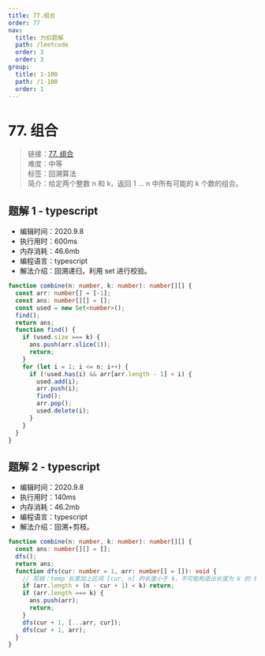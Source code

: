 ```yaml
---
title: 77.组合
order: 77
nav:
  title: 力扣题解
  path: /leetcode
  order: 3
  order: 3
group:
  title: 1-100
  path: /1-100
  order: 1
---
```


# 77. 组合

> 链接：[77. 组合](https://leetcode-cn.com/problems/combinations/)  
> 难度：中等  
> 标签：回溯算法  
> 简介：给定两个整数 n 和 k，返回 1 ... n 中所有可能的 k 个数的组合。

## 题解 1 - typescript

- 编辑时间：2020.9.8
- 执行用时：600ms
- 内存消耗：46.6mb
- 编程语言：typescript
- 解法介绍：回溯递归，利用 set 进行校验。

```typescript
function combine(n: number, k: number): number[][] {
  const arr: number[] = [-1];
  const ans: number[][] = [];
  const used = new Set<number>();
  find();
  return ans;
  function find() {
    if (used.size === k) {
      ans.push(arr.slice(1));
      return;
    }
    for (let i = 1; i <= n; i++) {
      if (!used.has(i) && arr[arr.length - 1] < i) {
        used.add(i);
        arr.push(i);
        find();
        arr.pop();
        used.delete(i);
      }
    }
  }
}
```

## 题解 2 - typescript

- 编辑时间：2020.9.8
- 执行用时：140ms
- 内存消耗：46.2mb
- 编程语言：typescript
- 解法介绍：回溯+剪枝。

```typescript
function combine(n: number, k: number): number[][] {
  const ans: number[][] = [];
  dfs();
  return ans;
  function dfs(cur: number = 1, arr: number[] = []): void {
    // 剪枝：temp 长度加上区间 [cur, n] 的长度小于 k，不可能构造出长度为 k 的 temp
    if (arr.length + (n - cur + 1) < k) return;
    if (arr.length === k) {
      ans.push(arr);
      return;
    }
    dfs(cur + 1, [...arr, cur]);
    dfs(cur + 1, arr);
  }
}
```
